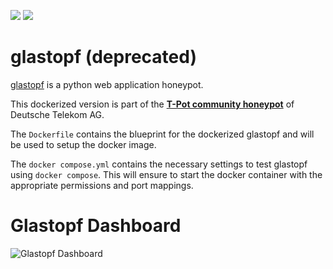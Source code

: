 [![](https://images.microbadger.com/badges/version/ghcr.io/telekom-security/glastopf:1903.svg)](https://microbadger.com/images/ghcr.io/telekom-security/glastopf:1903 "Get your own version badge on microbadger.com") [![](https://images.microbadger.com/badges/image/ghcr.io/telekom-security/glastopf:1903.svg)](https://microbadger.com/images/ghcr.io/telekom-security/glastopf:1903 "Get your own image badge on microbadger.com")

# glastopf (deprecated)

[glastopf](https://github.com/mushorg/glastopf) is a python web application honeypot.

This dockerized version is part of the **[T-Pot community honeypot](http://telekom-security.github.io/)** of Deutsche Telekom AG.

The `Dockerfile` contains the blueprint for the dockerized glastopf and will be used to setup the docker image.

The `docker compose.yml` contains the necessary settings to test glastopf using `docker compose`. This will ensure to start the docker container with the appropriate permissions and port mappings.  

# Glastopf Dashboard

![Glastopf Dashboard](doc/dashboard.png)
